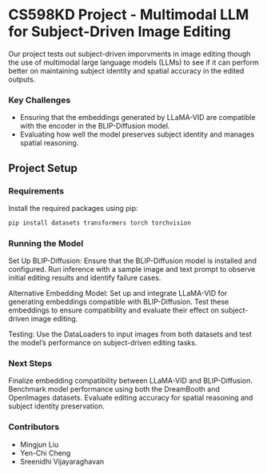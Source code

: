 # CS598KD Project - Multimodal LLM for Subject-Driven Image Editing

Our project tests out subject-driven imporvments in image editing though the use of multimodal large language models (LLMs) to see if it can perform better on maintaining subject identity and spatial accuracy in the edited outputs.

### Key Challenges
- Ensuring that the embeddings generated by LLaMA-VID are compatible with the encoder in the BLIP-Diffusion model.
- Evaluating how well the model preserves subject identity and manages spatial reasoning.

## Project Setup

### Requirements

Install the required packages using pip:

```bash
pip install datasets transformers torch torchvision
```

### Running the Model
Set Up BLIP-Diffusion: Ensure that the BLIP-Diffusion model is installed and configured. Run inference with a sample image and text prompt to observe initial editing results and identify failure cases.

Alternative Embedding Model: Set up and integrate LLaMA-VID for generating embeddings compatible with BLIP-Diffusion. Test these embeddings to ensure compatibility and evaluate their effect on subject-driven image editing.

Testing: Use the DataLoaders to input images from both datasets and test the model’s performance on subject-driven editing tasks.

### Next Steps
Finalize embedding compatibility between LLaMA-VID and BLIP-Diffusion.
Benchmark model performance using both the DreamBooth and OpenImages datasets.
Evaluate editing accuracy for spatial reasoning and subject identity preservation.

### Contributors
- Mingjun Liu
- Yen-Chi Cheng
- Sreenidhi Vijayaraghavan
